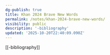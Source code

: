 ```yaml
---
dg-publish: true
title: Khan 2024 Brave New Words
permalink: /notes/khan-2024-brave-new-words/
visibility: public
description: '-bibliography'
updated: '2025-10-20T22:40:09.090Z'
---
```

[[-bibliography]]
